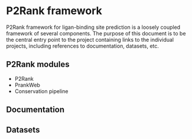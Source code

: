 # P2Rank framework

P2Rank framework for ligan-binding site prediction is a loosely coupled framework of several components. The purpose of this document is to be the central entry point to the project containing links to the individual projects, including references to documentation, datasets, etc.

## P2Rank modules

- P2Rank
- PrankWeb
- Conservation pipeline

## Documentation

## Datasets
